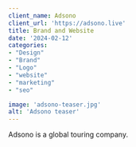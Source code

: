 ```yaml
---
client_name: Adsono
client_url: 'https://adsono.live'
title: Brand and Website
date: '2024-02-12'
categories:
- "Design"
- "Brand"
- "Logo"
- "website"
- "marketing"
- "seo"

image: 'adsono-teaser.jpg'
alt: 'Adsono teaser'
---
```


Adsono is a global touring company.
